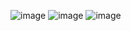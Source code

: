 ![image](https://github.com/yoanaN/TrU/assets/91801674/dc28eb7c-6dec-4328-8cf0-aea05fdee09e)
![image](https://github.com/yoanaN/TrU/assets/91801674/1654ca37-bf35-4083-b757-047feba3dca5)
![image](https://github.com/yoanaN/TrU/assets/91801674/607c3053-6155-463b-a6b2-3da895f7d135)
